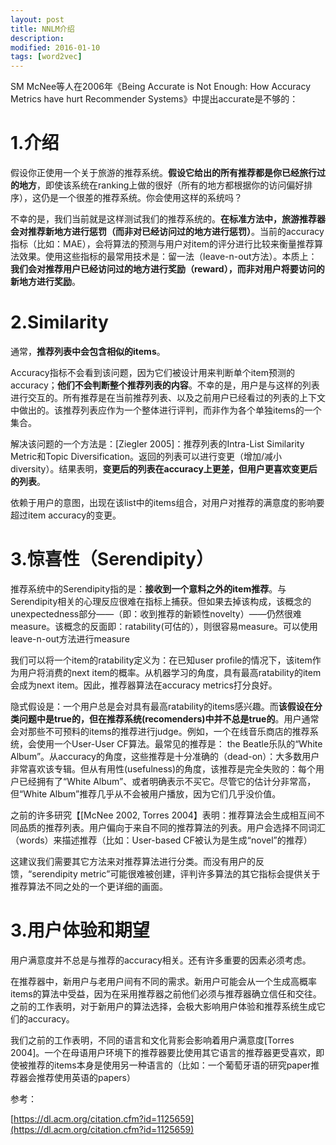```yaml
---
layout: post
title: NNLM介绍
description: 
modified: 2016-01-10
tags: [word2vec]
---
```



SM McNee等人在2006年《Being Accurate is Not Enough:
How Accuracy Metrics have hurt
Recommender Systems》中提出accurate是不够的：

# 1.介绍

假设你正使用一个关于旅游的推荐系统。**假设它给出的所有推荐都是你已经旅行过的地方**，即使该系统在ranking上做的很好（所有的地方都根据你的访问偏好排序），这仍是一个很差的推荐系统。你会使用这样的系统吗？

不幸的是，我们当前就是这样测试我们的推荐系统的。**在标准方法中，旅游推荐器会对推荐新地方进行惩罚（而非对已经访问过的地方进行惩罚）**。当前的accuracy指标（比如：MAE），会将算法的预测与用户对item的评分进行比较来衡量推荐算法效果。使用这些指标的最常用技术是：留一法（leave-n-out方法）。本质上：**我们会对推荐用户已经访问过的地方进行奖励（reward），而非对用户将要访问的新地方进行奖励**。

# 2.Similarity

通常，**推荐列表中会包含相似的items**。

Accuracy指标不会看到该问题，因为它们被设计用来判断单个item预测的accuracy；**他们不会判断整个推荐列表的内容**。不幸的是，用户是与这样的列表进行交互的。所有推荐是在当前推荐列表、以及之前用户已经看过的列表的上下文中做出的。该推荐列表应作为一个整体进行评判，而非作为各个单独items的一个集合。

解决该问题的一个方法是：[Ziegler 2005]：推荐列表的Intra-List Similarity Metric和Topic Diversification。返回的列表可以进行变更（增加/减小diversity）。结果表明，**变更后的列表在accuracy上更差，但用户更喜欢变更后的列表**。

依赖于用户的意图，出现在该list中的items组合，对用户对推荐的满意度的影响要超过item accuracy的变更。

# 3.惊喜性（Serendipity）

推荐系统中的Serendipity指的是：**接收到一个意料之外的item推荐**。与Serendipity相关的心理反应很难在指标上捕获。但如果去掉该构成，该概念的unexpectedness部分——（即：收到推荐的新颖性novelty）——仍然很难measure。该概念的反面即：ratability(可估的），则很容易measure。可以使用leave-n-out方法进行measure

我们可以将一个item的ratability定义为：在已知user profile的情况下，该item作为用户将消费的next item的概率。从机器学习的角度，具有最高ratability的item会成为next item。因此，推荐器算法在accuracy metrics打分良好。

隐式假设是：一个用户总是会对具有最高ratability的items感兴趣。而**该假设在分类问题中是true的，但在推荐系统(recomenders)中并不总是true的**。用户通常会对那些不可预料的items的推荐进行judge。例如，一个在线音乐商店的推荐系统，会使用一个User-User CF算法。最常见的推荐是： the Beatle乐队的“White Album”。从accuracy的角度，这些推荐是十分准确的（dead-on）：大多数用户非常喜欢该专辑。但从有用性(usefulness)的角度，该推荐是完全失败的：每个用户已经拥有了“White Album”、或者明确表示不买它。尽管它的估计分非常高，但“White Album”推荐几乎从不会被用户播放，因为它们几乎没价值。

之前的许多研究【[McNee 2002, Torres 2004】表明：推荐算法会生成相互间不同品质的推荐列表。用户偏向于来自不同的推荐算法的列表。用户会选择不同词汇（words）来描述推荐（比如：User-based CF被认为是生成“novel”的推荐）

这建议我们需要其它方法来对推荐算法进行分类。而没有用户的反馈，“serendipity metric”可能很难被创建，评判许多算法的其它指标会提供关于推荐算法不同之处的一个更详细的画面。

# 3.用户体验和期望

用户满意度并不总是与推荐的accuracy相关。还有许多重要的因素必须考虑。

在推荐器中，新用户与老用户间有不同的需求。新用户可能会从一个生成高概率items的算法中受益，因为在采用推荐器之前他们必须与推荐器确立信任和交往。之前的工作表明，对于新用户的算法选择，会极大影响用户体验和推荐系统生成它们的accuracy。

我们之前的工作表明，不同的语言和文化背影会影响着用户满意度[Torres 2004]。一个在母语用户环境下的推荐器要比使用其它语言的推荐器更受喜欢，即使被推荐的items本身是使用另一种语言的（比如：一个葡萄牙语的研究paper推荐器会推荐使用英语的papers）

参考：

[https://dl.acm.org/citation.cfm?id=1125659](https://dl.acm.org/citation.cfm?id=1125659)
